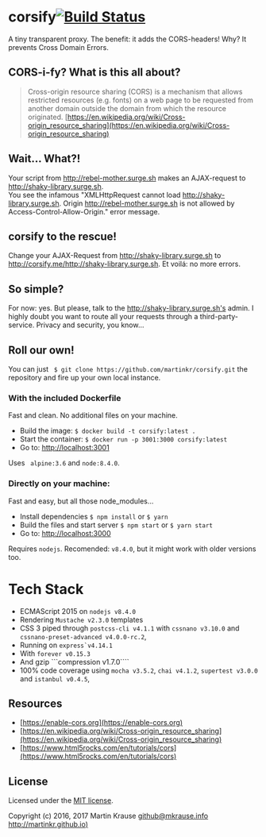 # corsify[![Build Status](https://travis-ci.org/martinkr/corsify.svg?branch=master)](https://travis-ci.org/martinkr/corsify)
A tiny transparent proxy. The benefit: it adds the CORS-headers! Why? It prevents Cross Domain Errors.

## CORS-i-fy? What is this all about?
 > Cross-origin resource sharing (CORS) is a mechanism that allows restricted resources (e.g. fonts) on a web page to be requested from another domain outside the domain from which the resource originated. [https://en.wikipedia.org/wiki/Cross-origin_resource_sharing](https://en.wikipedia.org/wiki/Cross-origin_resource_sharing)

## Wait… What?!
Your script from http://rebel-mother.surge.sh makes an AJAX-request to http://shaky-library.surge.sh. <br/>
You see the infamous "XMLHttpRequest cannot load http://shaky-library.surge.sh. Origin http://rebel-mother.surge.sh is not allowed by Access-Control-Allow-Origin." error message.

## corsify to the rescue!
Change your AJAX-Request from http://shaky-library.surge.sh to http://corsify.me/http://shaky-library.surge.sh. Et voilá: no more errors.

## So simple?
For now: yes.
But please, talk to the http://shaky-library.surge.sh's admin. I highly doubt you want to route all your requests through a third-party-service. Privacy and security, you know…

## Roll our own!
You can just ``` $ git clone https://github.com/martinkr/corsify.git``` the repository and fire up your own local instance.

### With the included Dockerfile
Fast and clean. No additional files on your machine.
- Build the image: ```$ docker build -t corsify:latest . ```
- Start the container: ```$ docker run -p 3001:3000 corsify:latest```
- Go to: [http://localhost:3001](http://localhost:3001)

Uses ``` alpine:3.6``` and ```node:8.4.0```.


### Directly on your machine:
Fast and easy, but all those node_modules…
- Install dependencies ```$ npm install``` or ```$ yarn ```
- Build the files and start server ```$ npm start``` or ```$ yarn start ```
- Go to: [http://localhost:3000](http://localhost:3000)

Requires ```nodejs```. Recomended: ```v8.4.0```, but it might work with older versions too.

# Tech Stack
- ECMAScript 2015 on ```nodejs v8.4.0```
- Rendering ```Mustache v2.3.0``` templates
- CSS 3 piped through ```postcss-cli v4.1.1``` with ```cssnano v3.10.0``` and ```cssnano-preset-advanced v4.0.0-rc.2```,
- Running on ```express`v4.14.1```
- With ```forever v0.15.3```
- And gzip ```compression v1.7.0````
- 100% code coverage using ```mocha v3.5.2```, ```chai v4.1.2```, ```supertest v3.0.0``` and ```istanbul v0.4.5```,

## Resources
- [https://enable-cors.org](https://enable-cors.org)
- [https://en.wikipedia.org/wiki/Cross-origin_resource_sharing](https://en.wikipedia.org/wiki/Cross-origin_resource_sharing)
- [https://www.html5rocks.com/en/tutorials/cors](https://www.html5rocks.com/en/tutorials/cors)

## License
Licensed under the [MIT license](http://www.opensource.org/licenses/mit-license.php).

Copyright (c) 2016, 2017 Martin Krause <github@mkrause.info> [http://martinkr.github.io)](http://martinkr.github.io)

